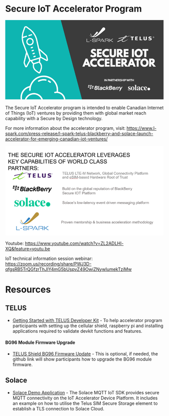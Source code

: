 # Secure IoT Accelerator Program

![alt_text](images/secure_iot_accelerator_program.png)

The Secure IoT Accelerator program is intended to enable Canadian Internet of Things (IoT) ventures by providing them with global market reach capability with a Secure by Design technology.

For more information about the accelerator program, visit: https://www.l-spark.com/press-release/l-spark-telus-blackberry-and-solace-launch-accelerator-for-emerging-canadian-iot-ventures/

![alt_text](images/secure_iot_accelerator_program_key_capabilities.png)

Youtube: https://www.youtube.com/watch?v=ZL2ADLHl-XQ&feature=youtu.be

IoT technical information session webinar: https://zoom.us/recording/share/PWJ3D-qfgsRB5TrQGfzrThJIY4mG5bUspvZ49OwiZNywIumekTziMw

# Resources

## TELUS
* [Getting Started with TELUS Developer Kit](https://github.com/TELUS-Emerging-IoT/TELUS-Devkit-Hardware-Tutorial) - To help accelerator program participants with setting up the cellular shield, raspberry pi and installing applications required to validate devkit functions and features.

#### BG96 Module Firmware Upgrade
* [TELUS Shield BG96 Firmware Update](https://github.com/TELUS-Emerging-IoT/TELUS-IoT-BG96-Firmware-Update) - This is optional, if needed, the github link will show participants how to upgrade the BG96 module firmware.

## Solace
* [Solace Demo Application](https://github.com/solace-iot-team/solace-iot-device-sdk-embedded-C) - The Solace MQTT IoT SDK provides secure MQTT connectivity on the IoT Accelerator Device Platform. It includes an example on how to utilise the Telus SIM Secure Storage element to establish a TLS connection to Solace Cloud.
